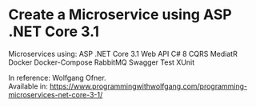 # Create a Microservice using ASP .NET Core 3.1

Microservices using:
ASP .NET Core 3.1 Web API
C# 8
CQRS 
MediatR
Docker
Docker-Compose 
RabbitMQ
Swagger
Test XUnit

In reference: Wolfgang Ofner.  
Available in: <https://www.programmingwithwolfgang.com/programming-microservices-net-core-3-1/> 
